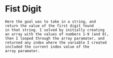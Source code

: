 # Fist Digit
	Here the goal was to take in a string, and
	return the value of the first digit found
	in that string. I solved by initially creating
	an array with the values of numbers 1-9 (and 0),
	then I looped through the array paramater, and
	returned any index where the variable I created 
	included the current index value of the 
	array paramater. 